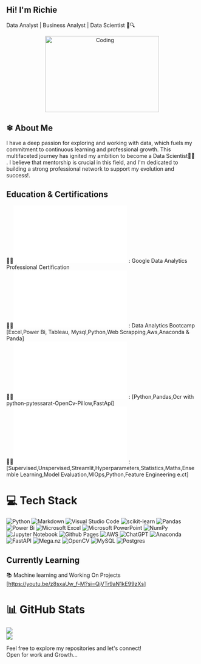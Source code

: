 ## Hi! I'm Richie
Data Analyst | Business Analyst | Data Scientist 🚀🔍<br>

<div style="text-align: center; padding-left: 20px; padding-right: 20px;">
    <img 
        src="https://cdn.dribbble.com/users/1292677/screenshots/6139167/media/5387dc7e035b3efe9d94516044de66a4.gif" 
        alt="Coding" 
        style="width: 300px; height: 200px;"
    >
</div>

## ❄ About Me<br>
I have a deep passion for exploring and working with data, which fuels my commitment to continuous learning and professional growth. This multifaceted journey has ignited my ambition to become a Data Scientist👨‍🔬 . I believe that mentorship is crucial in this field, and I'm dedicated to building a strong professional network to support my evolution and success!.
## Education & Certifications
👨‍🎓![Coursera Certificate](file:///C:/Users/BELINGO/Desktop/My%20Certificates/Google%20Data%20Analytics%20Certificate.pdf) : Google Data Analytics Professional Certification<br>
👨‍🎓![Data Analyst Bootcamp](file:///C:/Users/BELINGO/Desktop/My%20Certificates/Alex%20Bootcamp%20crtificate.pdf) : Data Analytics Bootcamp [Excel,Power Bi, Tableau, Mysql,Python,Web Scrapping,Aws,Anaconda & Panda]<br>
👨‍🎓![Python Certificate](file:///C:/Users/BELINGO/Desktop/My%20Certificates/My%20Python%20Certificate.pdf) : [Python,Pandas,Ocr with python-pytessarat-OpenCv-Pillow,FastApi]<br>
👨‍🎓![Machine Learning Certificate](file:///C:/Users/BELINGO/Desktop/My%20Certificates/machine%20Learning%20Cert.pdf) : [Supervised,Unspervised,Streamlit,Hyperparameters,Statistics,Maths,Ensemble Learning,Model Evaluation,MlOps,Python,Feature Engineering e.ct]<br>
# 💻 Tech Stack
<!-- Badges from https://github.com/Ileriayo/markdown-badges -->
![Python](https://img.shields.io/badge/python-3670A0?style=for-the-badge&logo=python&logoColor=ffdd54)
![Markdown](https://img.shields.io/badge/markdown-%23000000.svg?style=for-the-badge&logo=markdown&logoColor=white)
![Visual Studio Code](https://img.shields.io/badge/Visual%20Studio%20Code-0078d7.svg?style=for-the-badge&logo=visual-studio-code&logoColor=white)
![scikit-learn](https://img.shields.io/badge/scikit--learn-%23F7931E.svg?style=for-the-badge&logo=scikit-learn&logoColor=white)
![Pandas](https://img.shields.io/badge/pandas-%23150458.svg?style=for-the-badge&logo=pandas&logoColor=white)
![Power Bi](https://img.shields.io/badge/power_bi-F2C811?style=for-the-badge&logo=powerbi&logoColor=black)
![Microsoft Excel](https://img.shields.io/badge/Microsoft_Excel-217346?style=for-the-badge&logo=microsoft-excel&logoColor=white)
![Microsoft PowerPoint](https://img.shields.io/badge/Microsoft_PowerPoint-B7472A?style=for-the-badge&logo=microsoft-powerpoint&logoColor=white)
![NumPy](https://img.shields.io/badge/numpy-%23013243.svg?style=for-the-badge&logo=numpy&logoColor=white)
![Jupyter Notebook](https://img.shields.io/badge/jupyter-%23FA0F00.svg?style=for-the-badge&logo=jupyter&logoColor=white)
![Github Pages](https://img.shields.io/badge/github%20pages-121013?style=for-the-badge&logo=github&logoColor=white)
![AWS](https://img.shields.io/badge/AWS-%23FF9900.svg?style=for-the-badge&logo=amazon-aws&logoColor=white)
![ChatGPT](https://img.shields.io/badge/chatGPT-74aa9c?style=for-the-badge&logo=openai&logoColor=white)
![Anaconda](https://img.shields.io/badge/Anaconda-%2344A833.svg?style=for-the-badge&logo=anaconda&logoColor=white)
![FastAPI](https://img.shields.io/badge/FastAPI-005571?style=for-the-badge&logo=fastapi)
![Mega.nz](https://img.shields.io/badge/Mega-%23D90007.svg?style=for-the-badge&logo=Mega&logoColor=white)
![OpenCV](https://img.shields.io/badge/opencv-%23white.svg?style=for-the-badge&logo=opencv&logoColor=white)
![MySQL](https://img.shields.io/badge/mysql-4479A1.svg?style=for-the-badge&logo=mysql&logoColor=white)
![Postgres](https://img.shields.io/badge/postgres-%23316192.svg?style=for-the-badge&logo=postgresql&logoColor=white)
## Currently Learning
📚 Machine learning and Working On Projects<br>
[https://youtu.be/z8sxaUw_f-M?si=QjVTr9aN1kE99zXs]
# 📊 GitHub Stats
![](https://github-readme-stats.vercel.app/api?username=GeniXira&theme=radical&hide_border=false&include_all_commits=true&count_private=true)<br/>
![](https://github-profile-trophy.vercel.app/?username=GeniXira&theme=radical&no-frame=false&no-bg=true&margin-w=4)

Feel free to explore my repositories and let's connect!<br>
Open for work and Growth...

